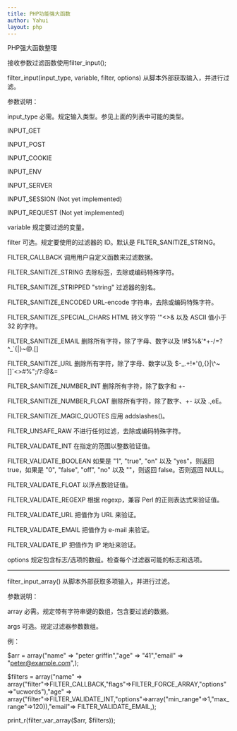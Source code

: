 ```yaml
---
title: PHP功能强大函数
author: Yahui
layout: php
---
```


PHP强大函数整理

接收参数过滤函数使用filter_input();

filter_input(input_type, variable, filter, options)	从脚本外部获取输入，并进行过滤。

参数说明：

input_type  必需。规定输入类型。参见上面的列表中可能的类型。

INPUT_GET

INPUT_POST

INPUT_COOKIE

INPUT_ENV

INPUT_SERVER

INPUT_SESSION (Not yet implemented)

INPUT_REQUEST (Not yet implemented)

variable    规定要过滤的变量。

filter  可选。规定要使用的过滤器的 ID。默认是 FILTER_SANITIZE_STRING。

FILTER_CALLBACK	调用用户自定义函数来过滤数据。

FILTER_SANITIZE_STRING	去除标签，去除或编码特殊字符。

FILTER_SANITIZE_STRIPPED	"string" 过滤器的别名。

FILTER_SANITIZE_ENCODED	URL-encode 字符串，去除或编码特殊字符。

FILTER_SANITIZE_SPECIAL_CHARS	HTML 转义字符 '"<>& 以及 ASCII 值小于 32 的字符。

FILTER_SANITIZE_EMAIL	删除所有字符，除了字母、数字以及 !#$%&'*+-/=?^_`{|}~@.[]

FILTER_SANITIZE_URL	删除所有字符，除了字母、数字以及 $-_.+!*'(),{}|\\^~[]`<>#%";/?:@&=

FILTER_SANITIZE_NUMBER_INT	删除所有字符，除了数字和 +-

FILTER_SANITIZE_NUMBER_FLOAT	删除所有字符，除了数字、+- 以及 .,eE。

FILTER_SANITIZE_MAGIC_QUOTES	应用 addslashes()。

FILTER_UNSAFE_RAW	不进行任何过滤，去除或编码特殊字符。

FILTER_VALIDATE_INT	在指定的范围以整数验证值。

FILTER_VALIDATE_BOOLEAN	如果是 "1", "true", "on" 以及 "yes"，则返回 true，如果是 "0", "false", "off", "no" 以及 ""，则返回 false。否则返回 NULL。

FILTER_VALIDATE_FLOAT	以浮点数验证值。

FILTER_VALIDATE_REGEXP	根据 regexp，兼容 Perl 的正则表达式来验证值。

FILTER_VALIDATE_URL	把值作为 URL 来验证。

FILTER_VALIDATE_EMAIL	把值作为 e-mail 来验证。

FILTER_VALIDATE_IP	把值作为 IP 地址来验证。

options 规定包含标志/选项的数组。检查每个过滤器可能的标志和选项。

<hr/>

filter_input_array()	从脚本外部获取多项输入，并进行过滤。

参数说明：

array	必需。规定带有字符串键的数组，包含要过滤的数据。

args    可选。规定过滤器参数数组。

例：

$arr = array("name" => "peter griffin","age" => "41","email" => "peter@example.com",);

$filters = array("name" => array("filter"=>FILTER_CALLBACK,"flags"=>FILTER_FORCE_ARRAY,"options"=>"ucwords"),"age" => array("filter"=>FILTER_VALIDATE_INT,"options"=>array("min_range"=>1,"max_range"=>120)),"email"=> FILTER_VALIDATE_EMAIL,);

print_r(filter_var_array($arr, $filters));